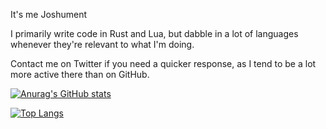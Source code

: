 It's me Joshument

I primarily write code in Rust and Lua, but dabble in a lot of languages whenever they're relevant to what I'm doing.

Contact me on Twitter if you need a quicker response, as I tend to be a lot more active there than on GitHub.

[![Anurag's GitHub stats](https://github-readme-stats.vercel.app/api?username=Joshument&show_icons=true&theme=radical)](https://github.com/anuraghazra/github-readme-stats)

[![Top Langs](https://github-readme-stats.vercel.app/api/top-langs/?username=Joshument&theme=radical)](https://github.com/anuraghazra/github-readme-stats)
